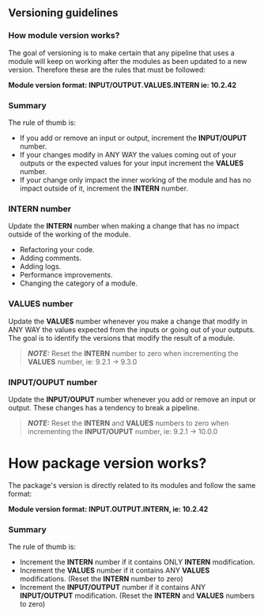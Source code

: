 ## Versioning guidelines

### How module version works?
The goal of versioning is to make certain that any pipeline that uses a module
will keep on working after the modules as been updated to a new version. Therefore 
these are the rules that must be followed:

**Module version format: INPUT/OUTPUT.VALUES.INTERN ie: 10.2.42**

### Summary
The rule of thumb is: 

- If you add or remove an input or output, increment the **INPUT/OUPUT** number.
- If your changes modify in ANY WAY the values coming out of your outputs or the expected values for your input increment the **VALUES** number.
- If your change only impact the inner working of the module and has no impact outside of it, increment the **INTERN** number.

### INTERN number
Update the **INTERN** number when making a change that has no impact outside of the
working of the module.

- Refactoring your code.
- Adding comments.
- Adding logs.
- Performance improvements.
- Changing the category of a module.

### VALUES number
Update the **VALUES** number whenever you make a change that modify in ANY WAY the
values expected from the inputs or going out of your outputs. The goal is to identify the versions that 
modify the result of a module.

> **_NOTE:_**  Reset the **INTERN** number to zero when incrementing the **VALUES** number, ie: 9.2.1 -> 9.3.0

### INPUT/OUPUT number
Update the **INPUT/OUPUT** number whenever you add or remove an input or output. These changes has a tendency to break a pipeline.

> **_NOTE:_**  Reset the **INTERN** and **VALUES** numbers to zero when incrementing the **INPUT/OUPUT** number, ie: 9.2.1 -> 10.0.0

# How package version works?
The package's version is directly related to its modules and follow the same format:

**Module version format: INPUT.OUTPUT.INTERN, ie: 10.2.42**

### Summary
The rule of thumb is: 

- Increment the **INTERN** number if it contains ONLY **INTERN** modification.
- Increment the **VALUES** number if it contains ANY **VALUES** modifications. (Reset the **INTERN** number to zero)
- Increment the **INPUT/OUTPUT** number if it contains ANY **INPUT/OUTPUT** modification. (Reset the **INTERN** and **VALUES** numbers to zero)